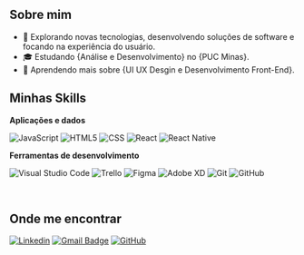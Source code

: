 ## Sobre mim

- 🤔 Explorando novas tecnologias, desenvolvendo soluções de software e focando na experiência do usuário.
- 🎓 Estudando {Análise e Desenvolvimento} no {PUC Minas}.
- 🌱 Aprendendo mais sobre {UI UX Desgin e Desenvolvimento Front-End}.

## Minhas Skills

**Aplicações e dados**

![JavaScript](https://img.shields.io/badge/-JavaScript-333333?style=flat&logo=javascript)
![HTML5](https://img.shields.io/badge/-HTML5-333333?style=flat&logo=HTML5)
![CSS](https://img.shields.io/badge/-CSS-333333?style=flat&logo=CSS3&logoColor=1572B6)
![React](https://img.shields.io/badge/-React-333333?style=flat&logo=react)
![React Native](https://img.shields.io/badge/-React%20Native-333333?style=flat&logo=react)


**Ferramentas de desenvolvimento**

![Visual Studio Code](https://img.shields.io/badge/-Visual%20Studio%20Code-333333?style=flat&logo=visual-studio-code&logoColor=007ACC)
![Trello](https://img.shields.io/badge/-Trello-333333?style=flat&logo=trello&logoColor=007ACC)
![Figma](https://img.shields.io/badge/-Figma-333333?style=flat&logo=figma&logoColor=007ACC)
![Adobe XD](https://img.shields.io/badge/-Adobe%20XD-333333?style=flat&logo=adobe-xd&logoColor=007ACC)
![Git](https://img.shields.io/badge/-Git-333333?style=flat&logo=git)
![GitHub](https://img.shields.io/badge/-GitHub-333333?style=flat&logo=github)

<br/>

## Onde me encontrar

[![Linkedin](https://img.shields.io/badge/-Linkedin-blue?style=flat-square&logo=Linkedin&logoColor=white&link=LINK-DO-SEU-LINKEDIN)](https://www.linkedin.com/in/maria-fernanda-a390b7228/)
[![Gmail Badge](https://img.shields.io/badge/-Gmail-006bed?style=flat-square&logo=Gmail&logoColor=white&link=mailto:mariasalomao2002@gmail.com)](mailto:fernandasalomao2002@gmail.com)
[![GitHub](https://img.shields.io/github/followers/iuricode?label=follow&style=social)](https://github.com/mfernandasilva)
